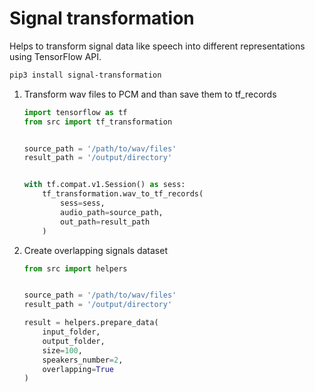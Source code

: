 # Signal transformation


Helps to transform signal data like speech into different representations using TensorFlow API.
```bash
pip3 install signal-transformation
```

1) Transform wav files to PCM and than save them to tf_records
    ```python
    import tensorflow as tf
    from src import tf_transformation
    
    
    source_path = '/path/to/wav/files'
    result_path = '/output/directory'
    
    
    with tf.compat.v1.Session() as sess:
        tf_transformation.wav_to_tf_records(
            sess=sess,
            audio_path=source_path,
            out_path=result_path
        )
    
    ```

2) Create overlapping signals dataset
    ```python
    from src import helpers
    
    
    source_path = '/path/to/wav/files'
    result_path = '/output/directory'
    
    result = helpers.prepare_data(
        input_folder,
        output_folder,
        size=100,
        speakers_number=2,
        overlapping=True
    )
    
    ```